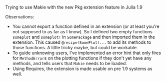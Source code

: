 Trying to use Makie with the new Pkg extension feature in Julia 1.9

Observations:
- You cannot export a function defined in an extension (or at least you're not supposed to as far as I know). So I defined two empty functions `someplot` and `someplot!` in `SomePackage` and then imported them in the extension. This caused `@recipe(SomePlot)...` to add its methods to those functions. A little tricky maybe, but could be workable.
- To guide unknowing users, I've implemented an error hint that only fires for `MethodError`s on the plotting functions if they don't yet have any methods, and tells users that `Makie` needs to be loaded.
- Using Requires, the extension is made usable on pre 1.9 systems as well.
